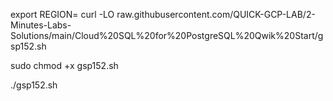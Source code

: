 export REGION=
curl -LO raw.githubusercontent.com/QUICK-GCP-LAB/2-Minutes-Labs-Solutions/main/Cloud%20SQL%20for%20PostgreSQL%20Qwik%20Start/gsp152.sh

sudo chmod +x gsp152.sh

./gsp152.sh